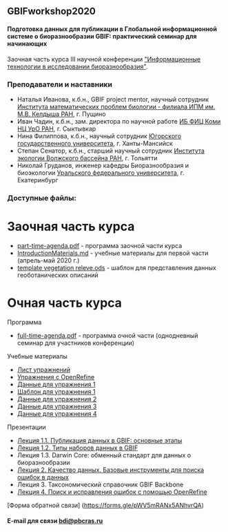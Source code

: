 ## GBIFworkshop2020
#### Подготовка данных для публикации в Глобальной информационной системе о биоразнообразии GBIF: практический семинар для начинающих 
Заочная часть курса III научной конференции ["Информационные технологии в исследовании биоразнообразия"](https://insma.urfu.ru/conf/itbio).

### Преподаватели и наставники
* Наталья Иванова, к.б.н., GBIF project mentor, научный сотрудник [Института математических проблем биологии - филиала ИПМ им. М.В. Келдыша РАН](https://www.impb.ru/), г. Пущино
* Иван Чадин, к.б.н., зам. директора по научной работе [ИБ ФИЦ Коми НЦ УрО РАН](https://www.ib.komisc.ru/rus/), г. Сыктывкар
* Нина Филиппова, к.б.н., научный сотрудник [Югорского государственного университета](https://www.ugrasu.ru/), г. Ханты-Мансийск
* Степан Сенатор, к.б.н., старший научный сотрудник [Института экологии Волжского бассейна РАН](http://www.ievbras.ru/), г. Тольятти
* Николай Груданов, инженер кафедры Биоразнообразия и биоэкологии [Уральского федерального университета](https://urfu.ru/ru/), г. Екатеринбург

### Доступные файлы:

# Заочная часть курса
* [part-time-agenda.pdf](https://github.com/NatalyaDryomys/GBIFworkshop2020/blob/master/part-time-agenda.pdf) - программа заочной части курса
* [IntroductionMaterials.md](https://github.com/NatalyaDryomys/GBIFworkshop2020/blob/master/IntroductionMaterials.md) - учебные материалы для первой части (апрель-май 2020 г.)
* [template vegetation releve.ods](https://github.com/NatalyaDryomys/GBIFworkshop2020/blob/master/template%20vegetation%20releve.ods) - шаблон для представления данных геоботанических описаний

# Очная часть курса
Программа
* [full-time-agenda.pdf](https://github.com/NatalyaDryomys/GBIFworkshop2020/blob/master/WorkshopGBIF_Ekaterinburg2020.pdf) - программа очной части (однодневный семинар для участников конференции)

Учебные материалы
* [Лист упражнений](https://github.com/NatalyaDryomys/GBIFworkshop2020/blob/master/UseCase_RU.pdf)
* [Упражнения с OpenRefine](https://github.com/NatalyaDryomys/GBIFworkshop2020/blob/master/Data%20Cleaning%20OpenRefine%20Exercise.pdf)
* [Данные для упражнения 1](https://github.com/NatalyaDryomys/GBIFworkshop2020/blob/master/USE%20CASE%201%20TJ%20-%20Exercise%201%20Base%20Material.zip)
* [Шаблон для упражнения 1](https://github.com/NatalyaDryomys/GBIFworkshop2020/blob/master/TemplateHerbarium.xlsx)
* [Данные для упражнения 2](https://github.com/NatalyaDryomys/GBIFworkshop2020/blob/master/Data%20Cleaning_DATA%20EXAMPLE%20TJ.csv)
* [Данные для упражнения 3](https://github.com/NatalyaDryomys/GBIFworkshop2020/blob/master/ChecklistHerbariumTJ.csv)
* [Данные для упражнения 4](https://github.com/NatalyaDryomys/GBIFworkshop2020/blob/master/Data_Cleaning_OpenRefine_DATA%20EXAMPLE_TJ.csv)

Презентации
* [Лекция 1.1. Публикация данных в GBIF: основные этапы](https://github.com/NatalyaDryomys/GBIFworkshop2020/blob/master/1.1%20-%20Data%20publishing%20Steps.pdf)
* [Лекция 1.2. Типы наборов данных в GBIF](https://github.com/NatalyaDryomys/GBIFworkshop2020/blob/master/1.2-GBIF%20DataTypes.pdf)
* Лекция 1.3. Darwin Core: обменный стандарт для данных о биоразнообразии
* [Лекция 2. Качество данных. Базовые инструменты для поиска ошибок в данных](https://github.com/NatalyaDryomys/GBIFworkshop2020/blob/master/2-DataCleaning.pdf)
* Лекция 3. Таксономический справочник GBIF Backbone
* [Лекция 4. Поиск и исправления ошибок с помощью OpenRefine](https://github.com/NatalyaDryomys/GBIFworkshop2020/blob/master/4-Data-cleaning-OpenRefine.pdf)

[Форма обратной связи] (https://forms.gle/pWV5mRANx5ANhvrQA)

#### E-mail для связи bdi@pbcras.ru
